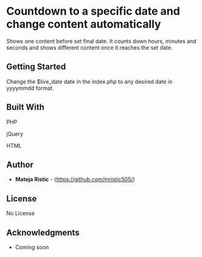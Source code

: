 # Countdown to a specific date and change content automatically

Shows one content before set final date. It counts down hours, minutes and seconds and shows different content once it reaches the set date.

## Getting Started

Change the $live_date date in the index.php to any desired date in yyyymmdd format.

## Built With

PHP

jQuery

HTML

## Author

* **Mateja Ristic** - (https://github.com/mristic505/)

## License

No License 

## Acknowledgments

* Coming soon
